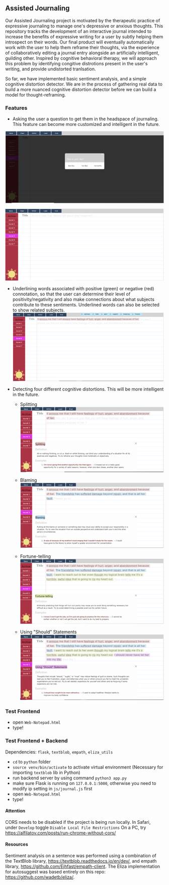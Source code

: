 ## Assisted Journaling
Our Assisted Journaling project is motivated by the therapeutic practice of expressive journaling to manage one's depressive or anxious thoughts. This repository tracks the development of an interactive journal intended to increase the benefits of expressive writing for a user by subtly helping them introspect on their words. Our final product will eventually automatically work with the user to help them reframe their thoughts, via the experience of collaboratively editing a journal entry alongside an artificially intelligent, guilding other. Inspired by cognitive behavioral therapy, we will approach this problem by identifying congitive distrotions present in the user's writing, and provide undistorted tranlsation. 

So far, we have implemented basic sentiment analysis, and a simple cognitive distortion detector. We are in the process of gathering real data to build a more nuanced cognitive distortion detector before we can build a model for thought-reframing.

### Features
* Asking the user a question to get them in the headspace of journaling. This feature can become more customized and intelligent in the future. 

![Welcome_Question](/screenshots/screenshot1.png)

![Welcome_Question2](/screenshots/screenshot2.png)

* Underlining words associated with positive (green) or negative (red) connotation, so that the user can determine their level of positivity/negativity and also make connections about what subjects contribute to these sentiments. Underlined words can also be selected to show related subjects. 
![Sentiment](/screenshots/screenshot3.png)

* Detecting four different cognitive distortions. This will be more intelligent in the future.

    * Splitting
    ![Splitting](/screenshots/screenshot4.png)

    * Blaming
    ![Splitting](/screenshots/screenshot5.png)

    * Fortune-telling
    ![Splitting](/screenshots/screenshot6.png)

    * Using "Should" Statements
    ![Splitting](/screenshots/screenshot7.png)







### Test Frontend
- open `Web-Notepad.html`
- type!

### Test Frontend + Backend
Dependencies: `flask`, `textblob`, `empath`, `eliza_utils`
- `cd` to `python` folder
- `source venv/bin/activate` to activate virtual environment (Necessary for importing `textblob` lib in Python)
- run backend server by using command `python3 app.py`
- make sure Flask is running on `127.0.0.1:5000`, otherwise you need to modify ip setting in `js/journal.js` first
- open `Web-Notepad.html`
- type!

#### Attention
CORS needs to be disabled if the project is being run locally. In Safari, under `Develop` toggle `Disable Local File Restrictions`
On a PC, try https://alfilatov.com/posts/run-chrome-without-cors/

#### Resources
Sentiment analysis on a sentence was performed using a combination of the TextBlob library, https://textblob.readthedocs.io/en/dev/, and empath library, https://github.com/Ejhfast/empath-client.
The Eliza implementation for autosuggest was based entirely on this repo: https://github.com/wadetb/eliza/.
